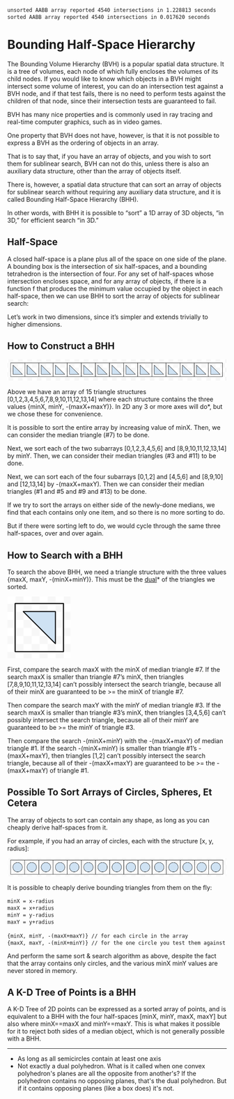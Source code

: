 ```
unsorted AABB array reported 4540 intersections in 1.228813 seconds 
sorted AABB array reported 4540 intersections in 0.017620 seconds
```

Bounding Half-Space Hierarchy
=============================

The Bounding Volume Hierarchy (BVH) is a popular spatial data structure. It is a tree of volumes, each node of which fully encloses the volumes of its child nodes. If you would like to know which objects in a BVH might intersect some volume of interest, you can do an intersection test against a BVH node, and if that test fails, there is no need to perform tests against the children of that node, since their intersection tests are guaranteed to fail.

BVH has many nice properties and is commonly used in ray tracing and real-time computer graphics, such as in video games.

One property that BVH does not have, however, is that it is not possible to express a BVH as the ordering of objects in an array.

That is to say that, if you have an array of objects, and you wish to sort them for sublinear search, BVH can not do this, unless there is also an auxiliary data structure, other than the array of objects itself.

There is, however, a spatial data structure that can sort an array of objects for sublinear search without requiring any auxiliary data structure, and it is called Bounding Half-Space Hierarchy (BHH).

In other words, with BHH it is possible to “sort” a 1D array of 3D objects, “in 3D,” for efficient search “in 3D.”

Half-Space
----------

A closed half-space is a plane plus all of the space on one side of the plane. A bounding box is the intersection of six half-spaces, and a bounding tetrahedron is the intersection of four. For any set of half-spaces whose intersection encloses space, and for any array of objects, if there is a function f that produces the minimum value occupied by the object in each half-space, then we can use BHH to sort the array of objects for sublinear search:

Let’s work in two dimensions, since it’s simpler and extends trivially to higher dimensions. 

How to Construct a BHH
----------------------

![triangles](/triangles.png)

Above we have an array of 15 triangle structures [0,1,2,3,4,5,6,7,8,9,10,11,12,13,14] where each structure contains the three values {minX, minY, -(maxX+maxY)}. In 2D any 3 or more axes will do*, but we chose these for convenience.

It is possible to sort the entire array by increasing value of minX. Then, we can consider the median triangle (#7) to be done. 

Next, we sort each of the two subarrays [0,1,2,3,4,5,6] and [8,9,10,11,12,13,14] by minY. Then, we can consider their median triangles (#3 and #11) to be done. 

Next, we can sort each of the four subarrays [0,1,2] and [4,5,6] and [8,9,10] and [12,13,14] by -(maxX+maxY). Then we can consider their median triangles (#1 and #5 and #9 and #13) to be done. 

If we try to sort the arrays on either side of the newly-done medians, we find that each contains only one item, and so there is no more sorting to do.

But if there were sorting left to do, we would cycle through the same three half-spaces, over and over again.

How to Search with a BHH
------------------------

To search the above BHH, we need a triangle structure with the three values {maxX, maxY, -(minX+minY)}. This must be the [dual](https://en.wikipedia.org/wiki/Dual_polyhedron)* of the triangles we sorted.

![triangles](/triangle.png)

First, compare the search maxX with the minX of median triangle #7. If the search maxX is smaller than triangle #7’s minX, then triangles [7,8,9,10,11,12,13,14] can’t possibly intersect the search triangle, because all of their minX are guaranteed to be >= the minX of triangle #7. 

Then compare the search maxY with the minY of median triangle #3. If the search maxX is smaller than triangle #3’s minX, then triangles [3,4,5,6] can’t possibly intersect the search triangle, because all of their minY are guaranteed to be >= the minY of triangle #3. 

Then compare the search -(minX+minY) with the -(maxX+maxY) of median triangle #1. If the search -(minX+minY) is smaller than triangle #1’s -(maxX+maxY), then triangles [1,2] can’t possibly intersect the search triangle, because all of their -(maxX+maxY) are guaranteed to be >= the -(maxX+maxY) of triangle #1.

Possible To Sort Arrays of Circles, Spheres, Et Cetera
------------------------------------------------------

The array of objects to sort can contain any shape, as long as you can cheaply derive half-spaces from it.

For example, if you had an array of circles, each with the structure [x, y, radius]:

![circles](/circles.png)

It is possible to cheaply derive bounding triangles from them on the fly:

```
minX = x-radius
maxX = x+radius
minY = y-radius
maxY = y+radius

{minX, minY, -(maxX+maxY)} // for each circle in the array
{maxX, maxY, -(minX+minY)} // for the one circle you test them against
```

And perform the same sort & search algorithm as above, despite the fact that the array contains only circles, and the various minX minY values are never stored in memory.

A K-D Tree of Points is a BHH
-----------------------------

A K-D Tree of 2D points can be expressed as a sorted array of points, and is equivalent to a BHH with the four half-spaces [minX, minY, maxX, maxY] but also where minX==maxX and minY==maxY. This is what makes it possible for it to reject both sides of a median object, which is not generally possible with a BHH.

---

* As long as all semicircles contain at least one axis
* Not exactly a dual polyhedron. What is it called when one convex polyhedron's planes are all the opposite from another's? If the polyhedron contains no opposing planes, that's the dual polyhedron. But if it contains opposing planes (like a box does) it's not.
